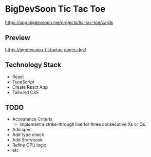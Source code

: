 # BigDevSoon Tic Tac Toe

https://app.bigdevsoon.me/projects/tic-tac-toe/cards

## Preview

https://bigdevsoon-tictactoe.pages.dev/

## Technology Stack

- React
- TypeScript
- Create React App
- Tailwind CSS

## TODO

- Acceptance Criteria
  - Implement a strike-through line for three consecutive Xs or Os.
- Add spec
- Add type check
- Add Storybook
- Refine CPU logic
- etc
